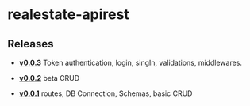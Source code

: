 # realestate-apirest

## Releases

- **[v0.0.3](https://github.com/romanmartini/realestate-apirest/tree/v0.0.3)** Token authentication, login, singIn, validations, middlewares. 

- **[v0.0.2](https://github.com/romanmartini/realestate-apirest/tree/v0.0.2)** beta CRUD

- **[v0.0.1](https://github.com/romanmartini/realestate-apirest/tree/v0.0.1)** routes, DB Connection, Schemas, basic CRUD